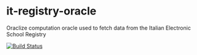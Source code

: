 # it-registry-oracle
Oraclize computation oracle used to fetch data from the Italian Electronic School Registry


[![Build Status](https://travis-ci.org/growingabit/it-registry-oracle.svg?branch=dump-oraclize-envs)](https://travis-ci.org/growingabit/it-registry-oracle) 
